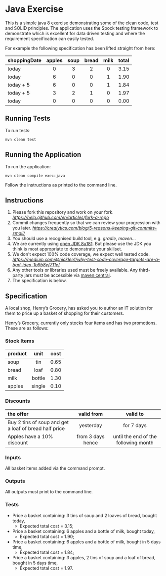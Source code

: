# Java Exercise

This is a simple java 8 exercise demonstrating some of the clean code, test and SOLID principles. The application uses the Spock 
testing framework to demonstrate which is excellent for data driven testing and where the requirement specification can easily tested.

For example the following specification has been lifted straight from here:

|**shoppingDate** | **apples** | **soup** | **bread** | **milk** | **total**    |
|:---             |  :---:     |  :---:   |   :---:   |  :---:   |  :---:       |
|today            | 0          | 3        | 2         | 0        | 3.15         |
|today            | 6          | 0        | 0         | 1        | 1.90         |
|today + 5        | 6          | 0        | 0         | 1        | 1.84         |
|today + 5        | 3          | 2        | 1         | 0        | 1.97         |
|today            | 0          | 0        | 0         | 0        | 0.00         |
        

## Running Tests
To run tests:

```mvn clean test ```

## Running the Application
To run the application:

```mvn clean compile exec:java```

Follow the instructions as printed to the command line.



## Instructions
  1. Please fork this repository and work on your fork.
     _https://help.github.com/en/articles/fork-a-repo_
  2. Commit changes frequently so that we can review your progression with you later.
     _https://crealytics.com/blog/5-reasons-keeping-git-commits-small/_
  3. You should use a recognised build tool, e.g. _gradle_, _maven_...
  4. We are currently using [open JDK 8u181](https://cdn.azul.com/zulu/bin/zulu8.31.0.1-jdk8.0.181-win_x64.msi). But please use the JDK you think is most appropriate to demonstrate your skillset. 
  5. We don't expect 100% code coverage, we expect well tested code.
     _https://medium.com/@nicklee1/why-test-code-coverage-targets-are-a-bad-idea-1b9b8ef711ef_
  6. Any other tools or libraries used must be freely available. Any third-party jars must be accessible via [maven central](https://mvnrepository.com/repos/central).
  7. The specification is below.
  
## Specification

A local shop, Henry’s Grocery, has asked you to author an IT solution for them to price up a basket of shopping for their customers.

Henry’s Grocery, currently only stocks four items and has two promotions. These are as follows:

### Stock Items
        
|  **product** | **unit**   | **cost** |
| :---  | :---: | :---: |
|  soup    | tin    | 0.65 |
|  bread   | loaf   | 0.80 |
|  milk    | bottle | 1.30 |
|  apples  | single | 0.10 |

### Discounts
 
| **the offer**| **valid from** | **valid to** | 
| :---     | :---: | :---: |    
| Buy 2 tins of soup and get a loaf of bread half price | yesterday | for 7 days |
| Apples have a 10% discount | from 3 days hence | until the end of the following month |

### Inputs
 All basket items added via the command prompt.

### Outputs
All outputs must print to the command line.
     
### Tests
   - Price a basket containing: 3 tins of soup and 2 loaves of bread, bought today, 
     - Expected total cost = 3.15;
   - Price a basket containing: 6 apples and a bottle of milk, bought today, 
     - Expected total cost = 1.90;
   - Price a basket containing: 6 apples and a bottle of milk, bought in 5 days time,
     - Expected total cost = 1.84;
   - Price a basket containing: 3 apples, 2 tins of soup and a loaf of bread, bought in 5 days time,
     - Expected total cost = 1.97.
 
 
